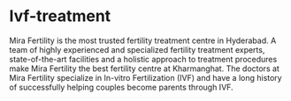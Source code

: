 # Ivf-treatment
Mira Fertility is the most trusted fertility treatment centre in Hyderabad. A team of highly experienced and specialized fertility treatment experts, state-of-the-art facilities and a holistic approach to treatment procedures make Mira Fertility the best fertility centre at Kharmanghat. The doctors at Mira Fertility specialize in In-vitro Fertilization (IVF) and have a long history of successfully helping couples become parents through IVF. 
